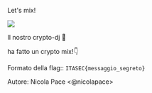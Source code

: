 Let's mix!

![](https://media0.giphy.com/media/v1.Y2lkPTc5MGI3NjExZmRhNmMwY2ViMzljZjU5OTgwMGNkYzcxOGFiM2Y4ZjJkNjlkMzI2YSZlcD12MV9pbnRlcm5hbF9naWZzX2dpZklkJmN0PWc/T7ukTzXQVmWqI/giphy.gif)

Il nostro crypto-dj 🎵

ha fatto un crypto mix!👇

Formato della flag:: `ITASEC{messaggio_segreto}`

Autore: Nicola Pace <@nicolapace>
